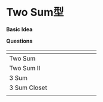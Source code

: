 # Two Sum型

**Basic Idea**



**Questions**

<table><thead><tr><th width="193.33333333333331"></th><th></th><th></th></tr></thead><tbody><tr><td>Two Sum</td><td></td><td></td></tr><tr><td>Two Sum II</td><td></td><td></td></tr><tr><td>3 Sum</td><td></td><td></td></tr><tr><td>3 Sum Closet</td><td></td><td></td></tr><tr><td></td><td></td><td></td></tr></tbody></table>

####

